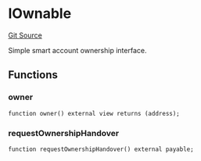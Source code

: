# IOwnable
[Git Source](https://github.com/NaniDAO/accounts/blob/4789484b1daa1e7826eeec6833ca9b47824ee8b6/src/authority/Guard.sol)

Simple smart account ownership interface.


## Functions
### owner


```solidity
function owner() external view returns (address);
```

### requestOwnershipHandover


```solidity
function requestOwnershipHandover() external payable;
```

